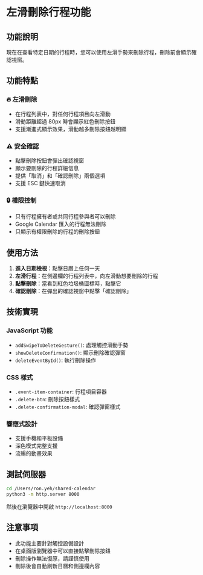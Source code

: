 # 左滑刪除行程功能

## 功能說明

現在在查看特定日期的行程時，您可以使用左滑手勢來刪除行程，刪除前會顯示確認視窗。

## 功能特點

### 🔥 左滑刪除
- 在行程列表中，對任何行程項目向左滑動
- 滑動距離超過 80px 時會顯示紅色刪除按鈕
- 支援漸進式顯示效果，滑動越多刪除按鈕越明顯

### ⚠️ 安全確認
- 點擊刪除按鈕會彈出確認視窗
- 顯示要刪除的行程詳細信息
- 提供「取消」和「確認刪除」兩個選項
- 支援 ESC 鍵快速取消

### 🔒 權限控制
- 只有行程擁有者或共同行程參與者可以刪除
- Google Calendar 匯入的行程無法刪除
- 只顯示有權限刪除的行程的刪除按鈕

## 使用方法

1. **進入日期檢視**：點擊日曆上任何一天
2. **左滑行程**：在側邊欄的行程列表中，向左滑動想要刪除的行程
3. **點擊刪除**：當看到紅色垃圾桶圖標時，點擊它
4. **確認刪除**：在彈出的確認視窗中點擊「確認刪除」

## 技術實現

### JavaScript 功能
- `addSwipeToDeleteGesture()`: 處理觸控滑動手勢
- `showDeleteConfirmation()`: 顯示刪除確認彈窗
- `deleteEventById()`: 執行刪除操作

### CSS 樣式
- `.event-item-container`: 行程項目容器
- `.delete-btn`: 刪除按鈕樣式
- `.delete-confirmation-modal`: 確認彈窗樣式

### 響應式設計
- 支援手機和平板設備
- 深色模式完整支援
- 流暢的動畫效果

## 測試伺服器

```bash
cd /Users/ron.yeh/shared-calendar
python3 -m http.server 8000
```

然後在瀏覽器中開啟 `http://localhost:8000`

## 注意事項

- 此功能主要針對觸控設備設計
- 在桌面版瀏覽器中可以直接點擊刪除按鈕
- 刪除操作無法復原，請謹慎使用
- 刪除後會自動刷新日曆和側邊欄內容